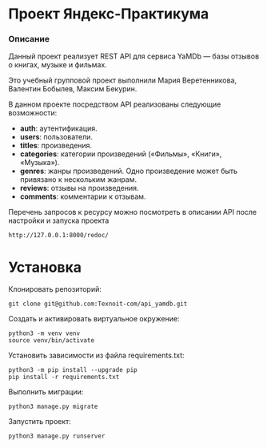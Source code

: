 # Проект Яндекс-Практикума

### Описание
Данный проект реализует REST API для сервиса YaMDb — базы отзывов о книгах, музыке и фильмах.

Это учебный групповой проект выполнили Мария Веретенникова, Валентин Бобылев, Максим Бекурин.

 В данном проекте посредством API реализованы следующие возможности:

- **auth**: аутентификация.
- **users**: пользователи.
- **titles**: произведения.
- **categories**: категории произведений («Фильмы», «Книги», «Музыка»).
- **genres**: жанры произведений. Одно произведение может быть привязано к нескольким жанрам.
- **reviews**: отзывы на произведения.
- **comments**: комментарии к отзывам.


Перечень запросов к ресурсу можно посмотреть в описании API после настройки и запуска проекта

```
http://127.0.0.1:8000/redoc/
```

# Установка
Клонировать репозиторий:

```
git clone git@github.com:Texnoit-com/api_yamdb.git
```

Cоздать и активировать виртуальное окружение:

```
python3 -m venv venv
source venv/bin/activate
```
Установить зависимости из файла requirements.txt:
```
python3 -m pip install --upgrade pip
pip install -r requirements.txt
```
Выполнить миграции:

```
python3 manage.py migrate
```
Запустить проект:

```
python3 manage.py runserver
```